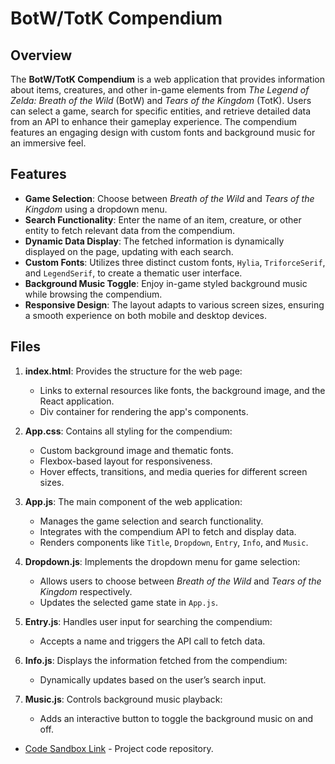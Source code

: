 # BotW/TotK Compendium

## Overview

The **BotW/TotK Compendium** is a web application that provides information about items, creatures, and other in-game elements from *The Legend of Zelda: Breath of the Wild* (BotW) and *Tears of the Kingdom* (TotK). Users can select a game, search for specific entities, and retrieve detailed data from an API to enhance their gameplay experience. The compendium features an engaging design with custom fonts and background music for an immersive feel.

## Features

- **Game Selection**: Choose between *Breath of the Wild* and *Tears of the Kingdom* using a dropdown menu.
- **Search Functionality**: Enter the name of an item, creature, or other entity to fetch relevant data from the compendium.
- **Dynamic Data Display**: The fetched information is dynamically displayed on the page, updating with each search.
- **Custom Fonts**: Utilizes three distinct custom fonts, `Hylia`, `TriforceSerif`, and `LegendSerif`, to create a thematic user interface.
- **Background Music Toggle**: Enjoy in-game styled background music while browsing the compendium.
- **Responsive Design**: The layout adapts to various screen sizes, ensuring a smooth experience on both mobile and desktop devices.

## Files

1. **index.html**: Provides the structure for the web page:
   - Links to external resources like fonts, the background image, and the React application.
   - Div container for rendering the app's components.

2. **App.css**: Contains all styling for the compendium:
   - Custom background image and thematic fonts.
   - Flexbox-based layout for responsiveness.
   - Hover effects, transitions, and media queries for different screen sizes.

3. **App.js**: The main component of the web application:
   - Manages the game selection and search functionality.
   - Integrates with the compendium API to fetch and display data.
   - Renders components like `Title`, `Dropdown`, `Entry`, `Info`, and `Music`.

4. **Dropdown.js**: Implements the dropdown menu for game selection:
   - Allows users to choose between *Breath of the Wild* and *Tears of the Kingdom* respectively.
   - Updates the selected game state in `App.js`.

5. **Entry.js**: Handles user input for searching the compendium:
   - Accepts a name and triggers the API call to fetch data.

6. **Info.js**: Displays the information fetched from the compendium:
   - Dynamically updates based on the user’s search input.

7. **Music.js**: Controls background music playback:
   - Adds an interactive button to toggle the background music on and off.

- [Code Sandbox Link](https://codesandbox.io/p/sandbox/api-project-r6jj7y) - Project code repository.

